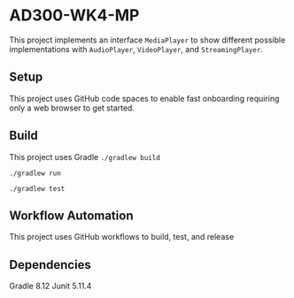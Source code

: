 # AD300-WK4-MP
This project implements an interface `MediaPlayer` to show different possible implementations
with `AudioPlayer`, `VideoPlayer`, and `StreamingPlayer`.

## Setup
This project uses GitHub code spaces to enable fast onboarding requiring only a web browser to get started.

## Build
This project uses Gradle
`./gradlew build`

`./gradlew run`

`./gradlew test`

## Workflow Automation
This project uses GitHub workflows to build, test, and release

## Dependencies
Gradle 8.12
Junit 5.11.4

